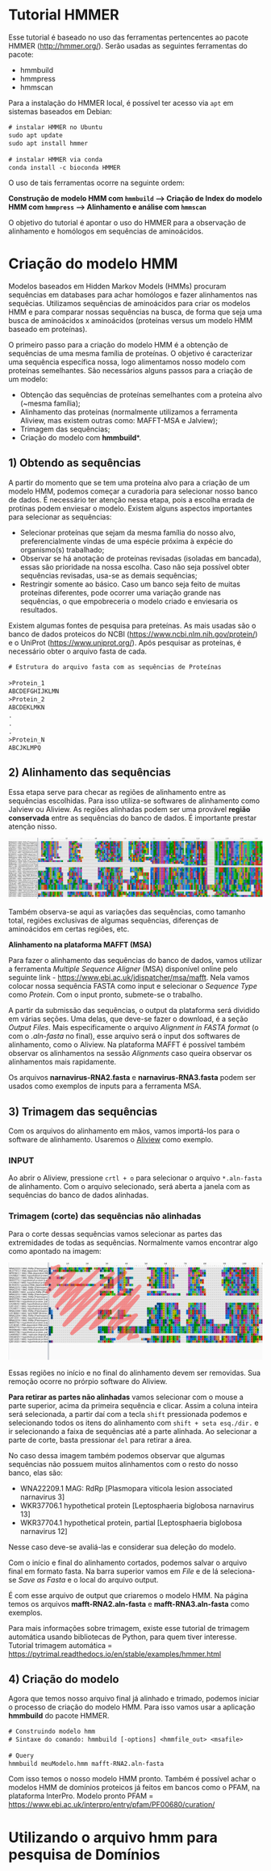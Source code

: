 # Tutorial HMMER
Esse tutorial é baseado no uso das ferramentas pertencentes ao pacote HMMER (http://hmmer.org/). Serão usadas as seguintes ferramentas do pacote:
- hmmbuild
- hmmpress
- hmmscan
  
Para a instalação do HMMER local, é possível ter acesso via `apt` em sistemas baseados em Debian:
```
# instalar HMMER no Ubuntu
sudo apt update
sudo apt install hmmer

# instalar HMMER via conda
conda install -c bioconda HMMER
```
O uso de tais ferramentas ocorre na seguinte ordem:

**Construção de modelo HMM com `hmmbuild`  --> Criação de Index do modelo HMM com `hmmpress` --> Alinhamento e análise com `hmmscan`**

O objetivo do tutorial é apontar o uso do HMMER para a observação de alinhamento e homólogos em sequências de aminoácidos.

# Criação do modelo HMM
Modelos baseados em Hidden Markov Models (HMMs) procuram sequências em databases para achar homólogos e fazer alinhamentos nas sequêcias. Utilizamos sequências de aminoácidos para criar os modelos HMM e para comparar nossas sequências na busca, de forma que seja uma busca de aminoácidos x aminoácidos (proteínas versus um modelo HMM baseado em proteínas).

O primeiro passo para a criação do modelo HMM é a obtenção de sequências de uma mesma família de proteínas. O objetivo é caracterizar uma sequência específica nossa, logo alimentamos nosso modelo com proteínas semelhantes.
São necessários alguns passos para a criação de um modelo:
- Obtenção das sequências de proteínas semelhantes com a proteína alvo (~mesma família);
- Alinhamento das proteínas (normalmente utilizamos a ferramenta Aliview, mas existem outras como: MAFFT-MSA e Jalview);
- Trimagem das sequências;
- Criação do modelo com **hmmbuild***.

## 1) Obtendo as sequências
A partir do momento que se tem uma proteína alvo para a criação de um modelo HMM, podemos começar a curadoria para selecionar nosso banco de dados. É necessário ter atenção nessa etapa, pois a escolha errada de protínas podem enviesar o modelo. Existem alguns aspectos importantes para selecionar as sequências:
- Selecionar proteínas que sejam da mesma família do nosso alvo, preferencialmente vindas de uma espécie próxima à expécie do organismo(s) trabalhado;
- Observar se há anotação de proteínas revisadas (isoladas em bancada), essas são prioridade na nossa escolha. Caso não seja possível obter sequências revisadas, usa-se as demais sequências;
- Restringir somente ao básico. Caso um banco seja feito de muitas proteínas diferentes, pode ocorrer uma variação grande nas sequências, o que empobreceria o modelo criado e enviesaria os resultados.

Existem algumas fontes de pesquisa para preteínas. As mais usadas são o banco de dados proteicos do NCBI (https://www.ncbi.nlm.nih.gov/protein/) e o UniProt (https://www.uniprot.org/). Após pesquisar as proteínas, é necessário obter o arquivo fasta de cada.
```
# Estrutura do arquivo fasta com as sequências de Proteínas

>Protein_1
ABCDEFGHIJKLMN
>Protein_2
ABCDEKLMKN
.
.
.
>Protein_N
ABCJKLMPQ
```

## 2) Alinhamento das sequências
Essa etapa serve para checar as regiões de alinhamento entre as sequências escolhidas. Para isso utiliza-se softwares de alinhamento como Jalview ou Aliview. As regiões alinhadas podem ser uma provável **região conservada** entre as sequências do banco de dados. É importante prestar atenção nisso.

![alt text](https://github.com/gabrielvpina/my_images/blob/main/Aliview_example.png)

Também observa-se aqui as variações das sequências, como tamanho total, regiões exclusivas de algumas sequências, diferenças de aminoácidos em certas regiões, etc.

**Alinhamento na plataforma MAFFT (MSA)**

Para fazer o alinhamento das sequências do banco de dados, vamos utilizar a ferramenta *Multiple Sequence Aligner* (MSA) disponível online pelo seguinte link - https://www.ebi.ac.uk/jdispatcher/msa/mafft. Nela vamos colocar nossa sequência FASTA como input e selecionar o *Sequence Type* como *Protein*.
Com o input pronto, submete-se o trabalho.

A partir da submissão das sequências, o output da plataforma será dividido em várias seções. Uma delas, que deve-se fazer o download, é a seção *Output Files*. Mais especificamente o arquivo *Alignment in FASTA format* (o com o *.aln-fasta* no final), esse arquivo será o input dos softwares de alinhamento, como o Aliview.
Na plataforma MAFFT é possível também observar os alinhamentos na sessão *Alignments* caso queira observar os alinhamentos mais rapidamente.

Os arquivos **narnavirus-RNA2.fasta** e **narnavirus-RNA3.fasta** podem ser usados como exemplos de inputs para a ferramenta MSA.

## 3) Trimagem das sequências

Com os arquivos do alinhamento em mãos, vamos importá-los para o software de alinhamento. Usaremos o [Aliview](https://ormbunkar.se/aliview/) como exemplo.

### INPUT

Ao abrir o Aliview, pressione `crtl + o` para selecionar o arquivo `*.aln-fasta` de alinhamento. Com o arquivo selecionado, será aberta a janela com as sequências do banco de dados alinhadas.

### Trimagem (corte) das sequências não alinhadas

Para o corte dessas sequências vamos selecionar as partes das extremidades de todas as sequências. Normalmente vamos encontrar algo como apontado na imagem:

![alt text](https://github.com/gabrielvpina/my_images/blob/main/Aliview_Trimming.png)

Essas regiões no início e no final do alinhamento devem ser removidas. Sua remoção ocorre no prórpio software do Aliview.

**Para retirar as partes não alinhadas** vamos selecionar com o mouse a parte superior, acima da primeira sequência e clicar. Assim a coluna inteira será selecionada, a partir daí com a tecla `shift` pressionada podemos e selecionando todos os itens do alinhamento com `shift + seta esq./dir.` e ir selecionando a faixa de sequências até a parte alinhada. Ao selecionar a parte de corte, basta pressionar `del` para retirar a área.

No caso dessa imagem também podemos observar que algumas sequências não possuem muitos alinhamentos com o resto do nosso banco, elas são:

- WNA22209.1 MAG: RdRp [Plasmopara viticola lesion associated narnavirus 3]
- WKR37706.1 hypothetical protein [Leptosphaeria biglobosa narnavirus 13]
- WKR37704.1 hypothetical protein, partial [Leptosphaeria biglobosa narnavirus 12]

Nesse caso deve-se avaliá-las e considerar sua deleção do modelo.

Com o início e final do alinhamento cortados, podemos salvar o arquivo final em formato fasta. Na barra superior vamos em *File* e de lá seleciona-se *Save as Fasta* e o local do arquivo output.

É com esse arquivo de output que criaremos o modelo HMM. Na página temos os arquivos **mafft-RNA2.aln-fasta** e **mafft-RNA3.aln-fasta** como exemplos.

Para mais informações sobre trimagem, existe esse tutorial de trimagem automática usando bibliotecas de Python, para quem tiver interesse.
Tutorial trimagem automática = https://pytrimal.readthedocs.io/en/stable/examples/hmmer.html

## 4) Criação do modelo

Agora que temos nosso arquivo final já alinhado e trimado, podemos iniciar o processo de criação do modelo HMM. Para isso vamos usar a aplicação **hmmbuild** do pacote HMMER.

```
# Construindo modelo hmm
# Sintaxe do comando: hmmbuild [-options] <hmmfile_out> <msafile>

# Query
hmmbuild meuModelo.hmm mafft-RNA2.aln-fasta
```

Com isso temos o nosso modelo HMM pronto. Também é possível achar o modelos HMM de domínios proteicos já feitos em bancos como o PFAM, na plataforma InterPro.
Modelo pronto PFAM = https://www.ebi.ac.uk/interpro/entry/pfam/PF00680/curation/

# Utilizando o arquivo hmm para pesquisa de Domínios




